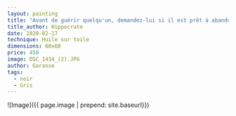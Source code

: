 ```yaml
---
layout: painting
title: "Avant de guérir quelqu'un, demandez-lui si il est prêt à abandonner les choses qui le rendent malade."                                                                                
title_author: Hippocrate
date: 2020-02-17
technique: Huile sur toile
dimensions: 60x60
price: 450
image: DSC_1434_(2).JPG
author: Garanse
tags:
  - noir
  - Gris
---
```

![Image]({{ page.image | prepend: site.baseurl}})
